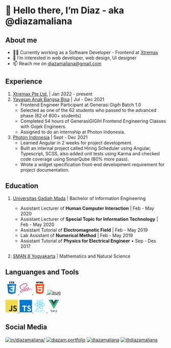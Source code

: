 # 👋 Hello there, I’m Diaz - aka @diazamaliana

## About me
- 👩‍💻 Currently working as a Software Developer - Frontend at [Xtremax](https://xtremax.com/) 
- 👀 I’m interested in web developer, web design, UI designer
- 📫 Reach me on diazamaliana@gmail.com

## Experience
1. [Xtremax Pte Ltd.](https://xtremax.com/) | Jan 2022 - present
1. [Yayasan Anak Bangsa Bisa](https://www.anakbangsabisa.org/generasi-gigih/program) | Jul - Dec 2021
   * Frontend Engineer Participant at Generasi Gigih Batch 1.0 
   * Selected as one of the 62 students who passed to the advanced phase (62 of 800+ students)
   * Completed 54 hours of GenerasiGIGIH Frontend Engineering Classes with Gojek Engineers. 
   * Assigned to do an internship at Photon Indonesia.
1. [Photon Indonesia](https://www.photon.com/) | Sept - Dec 2021	
   * Learned Angular in 2 weeks for project development.
   * Built an internal project called Hiring Scheduler using Angular, Typescript, SCSS, also added unit tests using Karma and checked code coverage using SonarQube (80% more pass).
   * Wrote a widget specification front-end development requirement for project documentation.

## Education
1. [Universitas Gadjah Mada](https://www.ugm.ac.id/) | Bachelor of Information Engineering 
   * Assistant Lecturer of **Human Computer Interaction** | Feb - May 2020
   * Assistant Lecturer of **Special Topic for Information Technology** | Feb - May 2020
   * Assistant Tutorial of **Electromagnetic Field** | Feb - May 2019
   * Lab Assistant of **Numerical Method** | Feb - May 2019
   * Assistant Tutorial of **Physics for Electrical Engineer** • Sep - Des 2017

1. [SMAN 8 Yogyakarta](https://www.sman8yogya.sch.id/) | Mathematics and Natural Science

## Languanges and Tools
<p align="left"> 
	<a href="https://www.w3schools.com/css/" target="_blank" rel="noreferrer"> 
		<img src="https://raw.githubusercontent.com/devicons/devicon/master/icons/css3/css3-original-wordmark.svg" alt="css3" width="40" height="40"/> </a> 
	<a href="https://sass-lang.com" target="_blank" rel="noreferrer"> 
		<img src="https://raw.githubusercontent.com/devicons/devicon/master/icons/sass/sass-original.svg" alt="sass" width="40" height="40"/> </a> 
	<a href="https://www.w3.org/html/" target="_blank" rel="noreferrer"> 
		<img src="https://raw.githubusercontent.com/devicons/devicon/master/icons/html5/html5-original-wordmark.svg" alt="html5" width="40" height="40"/> </a> 
	<a href="https://pugjs.org" target="_blank" rel="noreferrer"> 
		<img src="https://cdn.worldvectorlogo.com/logos/pug.svg" alt="pug" width="40" height="40"/> </a> 
	</p>
	<p align="left">
	 <a href="https://developer.mozilla.org/en-US/docs/Web/JavaScript" target="_blank" rel="noreferrer"> 
		<img src="https://raw.githubusercontent.com/devicons/devicon/master/icons/javascript/javascript-original.svg" alt="javascript" width="40" height="40"/> 	</a> <a href="https://www.typescriptlang.org/" target="_blank" rel="noreferrer"> <img src="https://raw.githubusercontent.com/devicons/devicon/master/icons/typescript/typescript-original.svg" alt="typescript" width="40" height="40"/> </a>
	<a href="https://reactjs.org/" target="_blank" rel="noreferrer"> 
		<img src="https://raw.githubusercontent.com/devicons/devicon/master/icons/react/react-original-wordmark.svg" alt="react" width="40" height="40"/> </a> 
	<a href="https://vuejs.org/" target="_blank" rel="noreferrer"> 
		<img src="https://raw.githubusercontent.com/devicons/devicon/master/icons/vuejs/vuejs-original-wordmark.svg" alt="vuejs" width="40" height="40"/> </a> 		</p>

## Social Media
<p align="left">
<a href="https://linkedin.com/in/diazamaliana/" target="blank"><img align="center" src="https://raw.githubusercontent.com/rahuldkjain/github-profile-readme-generator/master/src/images/icons/Social/linked-in-alt.svg" alt="in/diazamaliana/" height="30" width="40" /></a>
<a href="https://instagram.com/diazam.portfolio" target="blank"><img align="center" src="https://raw.githubusercontent.com/rahuldkjain/github-profile-readme-generator/master/src/images/icons/Social/instagram.svg" alt="diazam.portfolio" height="30" width="40" /></a>
<a href="https://dribbble.com/diazamaliana" target="blank"><img align="center" src="https://raw.githubusercontent.com/rahuldkjain/github-profile-readme-generator/master/src/images/icons/Social/dribbble.svg" alt="diazamaliana" height="30" width="40" /></a>
<a href="https://medium.com/@diazamaliana" target="blank"><img align="center" src="https://raw.githubusercontent.com/rahuldkjain/github-profile-readme-generator/master/src/images/icons/Social/medium.svg" alt="@diazamaliana" height="30" width="40" /></a>
</p>
<!---
diazamaliana/diazamaliana is a ✨ special ✨ repository because its `README.md` (this file) appears on your GitHub profile.
You can click the Preview link to take a look at your changes.
--->
